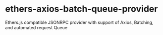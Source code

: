 # ethers-axios-batch-queue-provider
Ethers.js compatible JSONRPC provider with support of Axios, Batching, and automated request Queue
